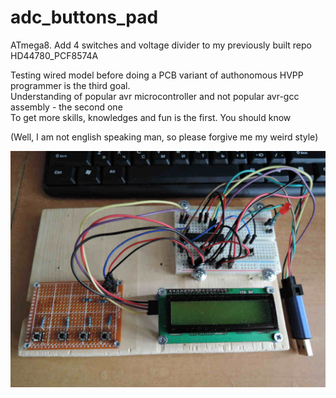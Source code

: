 # adc_buttons_pad
ATmega8. Add 4 switches and voltage divider to my previously built repo HD44780_PCF8574A<br>

Testing wired model before doing a PCB variant of authonomous HVPP programmer is the third goal.<br>
Understanding of popular avr microcontroller and not popular avr-gcc assembly - the second one<br>
To get more skills, knowledges and fun is the first. You should know<br>

(Well, I am not english speaking man, so please forgive me my weird style)

![screenshot](ADC.JPG)

